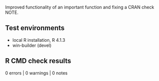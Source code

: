 Improved functionality of an important function and fixing a CRAN check NOTE.

## Test environments
* local R installation, R 4.1.3
* win-builder (devel)

## R CMD check results

0 errors | 0 warnings | 0 notes
